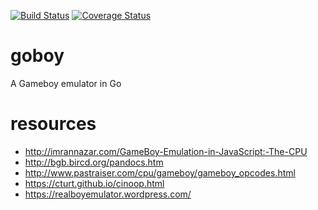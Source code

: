 [![Build Status](https://travis-ci.org/cfajardo/goboy.svg?branch=master)](https://travis-ci.org/cfajardo/goboy) [![Coverage Status](https://coveralls.io/repos/github/cfajardo/goboy/badge.svg?branch=master)](https://coveralls.io/github/cfajardo/goboy?branch=master)
# goboy

A Gameboy emulator in Go

# resources
- http://imrannazar.com/GameBoy-Emulation-in-JavaScript:-The-CPU
- http://bgb.bircd.org/pandocs.htm
- http://www.pastraiser.com/cpu/gameboy/gameboy_opcodes.html
- https://cturt.github.io/cinoop.html
- https://realboyemulator.wordpress.com/
